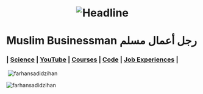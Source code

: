 <h1 align=center>
    <img src="https://readme-typing-svg.herokuapp.com?font=Poppins&size=32&duration=3500&color=C9D1D1FF&center=true&width=600&lines=Founder;CEO;Investor" alt="Headline" />
</h1>

# Muslim Businessman رجل أعمال مسلم

### | [Science](https://online.udvash-unmesh.com/Routine/PastClasses) | [YouTube](https://www.youtube.com/playlist?list=WL) | [Courses](https://www.coursera.org/my-learning) | [Code](https://replit.com/repls) | [Job Experiences](https://www.theforage.com/achievements) |

<p>&nbsp;<img align="center" src="https://github-readme-stats.vercel.app/api?username=farhansadidzihan&show_icons=true&locale=en&theme=radical" alt="farhansadidzihan" /></p>

<p><img align="center" src="https://github-readme-streak-stats.herokuapp.com/?user=farhansadidzihan&theme=radical" alt="farhansadidzihan" /></p>
